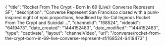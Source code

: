 {
    "title": "Rocket From The Crypt - Born In 69 (Live): Converse Represent SF",
    "description": "Converse Represent San Francisco closed with a punk-inspired night of epic proportions, headlined by So-Cal legends Rocket From The Crypt and Suicidal ...",
    "channelid": "168524",
    "videoid": "6419473",
    "date_created": "1444152483",
    "date_modified": "1444152483",
    "type": "captivate",
    "layout": "channelVideo",
    "url": "\/converse\/rocket-from-the-crypt-born-in-69-live-converse-represent-sf\/168524-6419473"
}